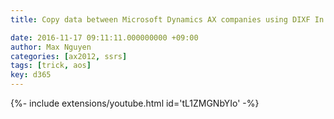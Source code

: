 ```yaml
---
title: Copy data between Microsoft Dynamics AX companies using DIXF In AX 2012 R3 

date: 2016-11-17 09:11:11.000000000 +09:00
author: Max Nguyen
categories: [ax2012, ssrs]
tags: [trick, aos]
key: d365
---
```


{%- include extensions/youtube.html id='tL1ZMGNbYIo' -%}